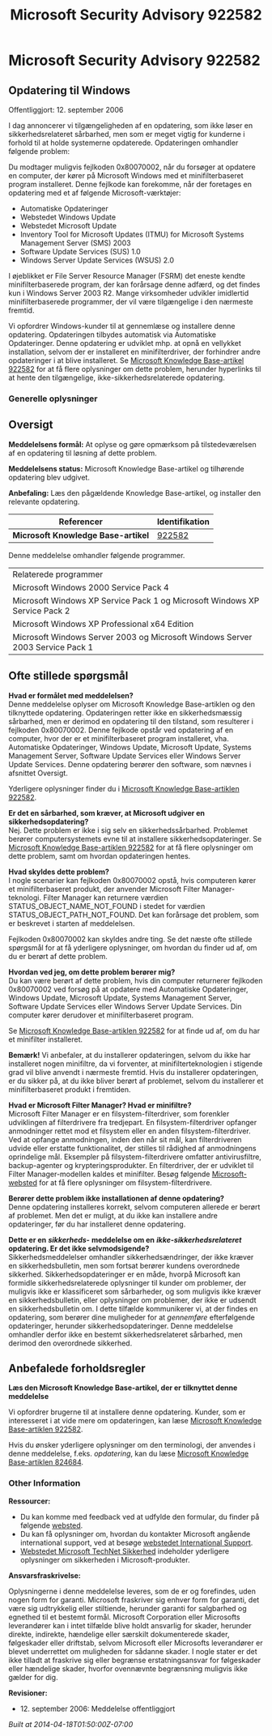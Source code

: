 ﻿---
title: Microsoft Security Advisory 922582
TOCTitle: "922582"
ms:assetid: "922582"
ms:mtpsurl: https://technet.microsoft.com/da-DK/library/922582(v=Security.10)
ms:contentKeyID: 61223863
ms.date: 04/18/2014
mtps_version: v=Security.10
ms.translationtype: HT
---

# Microsoft Security Advisory 922582

## Opdatering til Windows

Offentliggjort: 12. september 2006

  
I dag annoncerer vi tilgængeligheden af en opdatering, som ikke løser en sikkerhedsrelateret sårbarhed, men som er meget vigtig for kunderne i forhold til at holde systemerne opdaterede. Opdateringen omhandler følgende problem:

Du modtager muligvis fejlkoden 0x80070002, når du forsøger at opdatere en computer, der kører på Microsoft Windows med et minifilterbaseret program installeret. Denne fejlkode kan forekomme, når der foretages en opdatering med et af følgende Microsoft-værktøjer:

  - Automatiske Opdateringer
  - Webstedet Windows Update
  - Webstedet Microsoft Update
  - Inventory Tool for Microsoft Updates (ITMU) for Microsoft Systems Management Server (SMS) 2003
  - Software Update Services (SUS) 1.0
  - Windows Server Update Services (WSUS) 2.0

I øjeblikket er File Server Resource Manager (FSRM) det eneste kendte minifilterbaserede program, der kan forårsage denne adfærd, og det findes kun i Windows Server 2003 R2. Mange virksomheder udvikler imidlertid minifilterbaserede programmer, der vil være tilgængelige i den nærmeste fremtid.

Vi opfordrer Windows-kunder til at gennemlæse og installere denne opdatering. Opdateringen tilbydes automatisk via Automatiske Opdateringer. Denne opdatering er udviklet mhp. at opnå en vellykket installation, selvom der er installeret en minifilterdriver, der forhindrer andre opdateringer i at blive installeret. Se [Microsoft Knowledge Base-artikel 922582](http://support.microsoft.com/kb/922582) for at få flere oplysninger om dette problem, herunder hyperlinks til at hente den tilgængelige, ikke-sikkerhedsrelaterede opdatering.

### Generelle oplysninger

## Oversigt

**Meddelelsens formål:** At oplyse og gøre opmærksom på tilstedeværelsen af en opdatering til løsning af dette problem.

**Meddelelsens status:** Microsoft Knowledge Base-artikel og tilhørende opdatering blev udgivet.

**Anbefaling:** Læs den pågældende Knowledge Base-artikel, og installer den relevante opdatering.

<table>
<thead>
<tr class="header">
<th>Referencer</th>
<th>Identifikation</th>
</tr>
</thead>
<tbody>
<tr class="odd">
<td><strong>Microsoft Knowledge Base-artikel</strong></td>
<td><a href="http://support.microsoft.com/kb/922582">922582</a></td>
</tr>
</tbody>
</table>


Denne meddelelse omhandler følgende programmer.

<table>
<tbody>
<tr class="odd">
<td>Relaterede programmer</td>
</tr>
<tr class="even">
<td>Microsoft Windows 2000 Service Pack 4</td>
</tr>
<tr class="odd">
<td>Microsoft Windows XP Service Pack 1 og Microsoft Windows XP Service Pack 2</td>
</tr>
<tr class="even">
<td>Microsoft Windows XP Professional x64 Edition</td>
</tr>
<tr class="odd">
<td>Microsoft Windows Server 2003 og Microsoft Windows Server 2003 Service Pack 1</td>
</tr>
</tbody>
</table>


## Ofte stillede spørgsmål

**Hvad er formålet med meddelelsen?**  
Denne meddelelse oplyser om Microsoft Knowledge Base-artiklen og den tilknyttede opdatering. Opdateringen retter ikke en sikkerhedsmæssig sårbarhed, men er derimod en opdatering til den tilstand, som resulterer i fejlkoden 0x80070002. Denne fejlkode opstår ved opdatering af en computer, hvor der er et minifilterbaseret program installeret, vha. Automatiske Opdateringer, Windows Update, Microsoft Update, Systems Management Server, Software Update Services eller Windows Server Update Services. Denne opdatering berører den software, som nævnes i afsnittet Oversigt.

Yderligere oplysninger finder du i [Microsoft Knowledge Base-artiklen 922582](http://support.microsoft.com/kb/922582).

**Er det en sårbarhed, som kræver, at Microsoft udgiver en sikkerhedsopdatering?**  
Nej. Dette problem er ikke i sig selv en sikkerhedssårbarhed. Problemet berører computersystemets evne til at installere sikkerhedsopdateringer. Se [Microsoft Knowledge Base-artiklen 922582](http://support.microsoft.com/kb/922582) for at få flere oplysninger om dette problem, samt om hvordan opdateringen hentes.

**Hvad skyldes dette problem?**  
I nogle scenarier kan fejlkoden 0x80070002 opstå, hvis computeren kører et minifilterbaseret produkt, der anvender Microsoft Filter Manager-teknologi. Filter Manager kan returnere værdien STATUS\_OBJECT\_NAME\_NOT\_FOUND i stedet for værdien STATUS\_OBJECT\_PATH\_NOT\_FOUND. Det kan forårsage det problem, som er beskrevet i starten af meddelelsen.

Fejlkoden 0x80070002 kan skyldes andre ting. Se det næste ofte stillede spørgsmål for at få yderligere oplysninger, om hvordan du finder ud af, om du er berørt af dette problem.

**Hvordan ved jeg, om dette problem berører mig?**  
Du kan være berørt af dette problem, hvis din computer returnerer fejlkoden 0x80070002 ved forsøg på at opdatere med Automatiske Opdateringer, Windows Update, Microsoft Update, Systems Management Server, Software Update Services eller Windows Server Update Services. Din computer kører derudover et minifilterbaseret program.

Se [Microsoft Knowledge Base-artiklen 922582](http://support.microsoft.com/kb/922582) for at finde ud af, om du har et minifilter installeret.

**Bemærk\!** Vi anbefaler, at du installerer opdateringen, selvom du ikke har installeret nogen minifiltre, da vi forventer, at minifilterteknologien i stigende grad vil blive anvendt i nærmeste fremtid. Hvis du installerer opdateringen, er du sikker på, at du ikke bliver berørt af problemet, selvom du installerer et minifilterbaseret produkt i fremtiden.

**Hvad er Microsoft Filter Manager? Hvad er minifiltre?**  
Microsoft Filter Manager er en filsystem-filterdriver, som forenkler udviklingen af filterdrivere fra tredjepart. En filsystem-filterdriver opfanger anmodninger rettet mod et filsystem eller en anden filsystem-filterdriver. Ved at opfange anmodningen, inden den når sit mål, kan filterdriveren udvide eller erstatte funktionalitet, der stilles til rådighed af anmodningens oprindelige mål. Eksempler på filsystem-filterdrivere omfatter antivirusfiltre, backup-agenter og krypteringsprodukter. En filterdriver, der er udviklet til Filter Manager-modellen kaldes et minifilter. Besøg følgende [Microsoft-websted](http://go.microsoft.com/fwlink/?linkid=72993) for at få flere oplysninger om filsystem-filterdrivere.

**Berører dette problem ikke installationen af denne opdatering?**  
Denne opdatering installeres korrekt, selvom computeren allerede er berørt af problemet. Men det er muligt, at du ikke kan installere andre opdateringer, før du har installeret denne opdatering.

**Dette er en** ***sikkerheds-*** **meddelelse om en** ***ikke-sikkerhedsrelateret*** **opdatering. Er det ikke selvmodsigende?**  
Sikkerhedsmeddelelser omhandler sikkerhedsændringer, der ikke kræver en sikkerhedsbulletin, men som fortsat berører kundens overordnede sikkerhed. Sikkerhedsopdateringer er en måde, hvorpå Microsoft kan formidle sikkerhedsrelaterede oplysninger til kunder om problemer, der muligvis ikke er klassificeret som sårbarheder, og som muligvis ikke kræver en sikkerhedsbulletin, eller oplysninger om problemer, der ikke er udsendt en sikkerhedsbulletin om. I dette tilfælde kommunikerer vi, at der findes en opdatering, som berører dine muligheder for at *gennemføre* efterfølgende opdateringer, herunder sikkerhedsopdateringer. Denne meddelelse omhandler derfor ikke en bestemt sikkerhedsrelateret sårbarhed, men derimod den overordnede sikkerhed.

## Anbefalede forholdsregler

**Læs den Microsoft Knowledge Base-artikel, der er tilknyttet denne meddelelse**

Vi opfordrer brugerne til at installere denne opdatering. Kunder, som er interesseret i at vide mere om opdateringen, kan læse [Microsoft Knowledge Base-artiklen 922582](http://support.microsoft.com/kb/922582).

Hvis du ønsker yderligere oplysninger om den terminologi, der anvendes i denne meddelelse, f.eks. *opdatering*, kan du læse [Microsoft Knowledge Base-artiklen 824684](http://support.microsoft.com/kb/824684).

### Other Information

**Ressourcer:**

  - Du kan komme med feedback ved at udfylde den formular, du finder på følgende [websted](https://support.microsoft.com/common/survey.aspx?scid=sw;en;1257&amp;showpage=1&amp;ws=technet&amp;sd=tech).
  - Du kan få oplysninger om, hvordan du kontakter Microsoft angående international support, ved at besøge [webstedet International Support](http://go.microsoft.com/fwlink/?linkid=21155).
  - [Webstedet Microsoft TechNet Sikkerhed](http://www.microsoft.com/danmark/technet/sikkerhed/default.mspx) indeholder yderligere oplysninger om sikkerheden i Microsoft-produkter.

**Ansvarsfraskrivelse:**

Oplysningerne i denne meddelelse leveres, som de er og forefindes, uden nogen form for garanti. Microsoft fraskriver sig enhver form for garanti, det være sig udtrykkelig eller stiltiende, herunder garanti for salgbarhed og egnethed til et bestemt formål. Microsoft Corporation eller Microsofts leverandører kan i intet tilfælde blive holdt ansvarlig for skader, herunder direkte, indirekte, hændelige eller særskilt dokumenterede skader, følgeskader eller driftstab, selvom Microsoft eller Microsofts leverandører er blevet underrettet om muligheden for sådanne skader. I nogle stater er det ikke tilladt at fraskrive sig eller begrænse erstatningsansvar for følgeskader eller hændelige skader, hvorfor ovennævnte begrænsning muligvis ikke gælder for dig.

**Revisioner:**

  - 12\. september 2006: Meddelelse offentliggjort

*Built at 2014-04-18T01:50:00Z-07:00*

